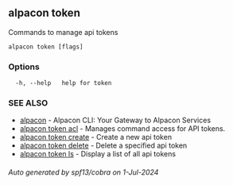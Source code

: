 ## alpacon token

Commands to manage api tokens

```
alpacon token [flags]
```

### Options

```
  -h, --help   help for token
```

### SEE ALSO

* [alpacon](alpacon.md)	 - Alpacon CLI: Your Gateway to Alpacon Services
* [alpacon token acl](alpacon_token_acl.md)	 - Manages command access for API tokens.
* [alpacon token create](alpacon_token_create.md)	 - Create a new api token
* [alpacon token delete](alpacon_token_delete.md)	 - Delete a specified api token
* [alpacon token ls](alpacon_token_ls.md)	 - Display a list of all api tokens

###### Auto generated by spf13/cobra on 1-Jul-2024
